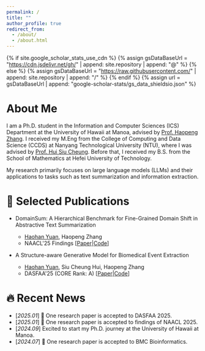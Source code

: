 ```yaml
---
permalink: /
title: ""
author_profile: true
redirect_from: 
  - /about/
  - /about.html
---
```


{% if site.google_scholar_stats_use_cdn %}
{% assign gsDataBaseUrl = "https://cdn.jsdelivr.net/gh/" | append: site.repository | append: "@" %}
{% else %}
{% assign gsDataBaseUrl = "https://raw.githubusercontent.com/" | append: site.repository | append: "/" %}
{% endif %}
{% assign url = gsDataBaseUrl | append: "google-scholar-stats/gs_data_shieldsio.json" %}

<span class='anchor' id='about-me'></span>

# About Me
I am a Ph.D. student in the Information and Computer Sciences (ICS) Department at the University of Hawaii at Manoa, advised by [Prof. Haopeng Zhang](https://scholar.google.fr/citations?user=DT_HlbYAAAAJ). I received my M.Eng from the College of Computing and Data Science (CCDS) at Nanyang Technological University (NTU), where I was advised by [Prof. Hui Siu Cheung](https://scholar.google.com/citations?user=d4ZYx6gAAAAJ). Before that, I received my B.S. from the School of Mathematics at Hefei University of Technology.

My research primarily focuses on large language models (LLMs) and their applications to tasks such as text summarization and information extraction.

# 📝 Selected Publications
- DomainSum: A Hierarchical Benchmark for Fine-Grained Domain Shift in Abstractive Text Summarization
  - <u>Haohan Yuan</u>, Haopeng Zhang
  - NAACL'25 Findings \[[Paper](https://arxiv.org/abs/2410.15687)\|[Code](https://github.com/hpzhang94/DomainSum)\]
 
- A Structure-aware Generative Model for Biomedical Event Extraction
  - <u>Haohan Yuan</u>, Siu Cheung Hui, Haopeng Zhang
  - DASFAA'25 (CORE Rank: A) \[[Paper](https://arxiv.org/abs/2408.06583)\|[Code](https://github.com/HaohanYuan01/GenBEE)\] 


# 🔥 Recent News
- [*2025.01*] 🎉 One research paper is accepted to DASFAA 2025.
- [*2025.01*] 🎉 One research paper is accepted to findings of NAACL 2025.
- [*2024.09*] Excited to start my Ph.D. journey at the University of Hawaii at Manoa.
- [*2024.07*] 🎉 One research paper is accepted to BMC Bioinformatics.


